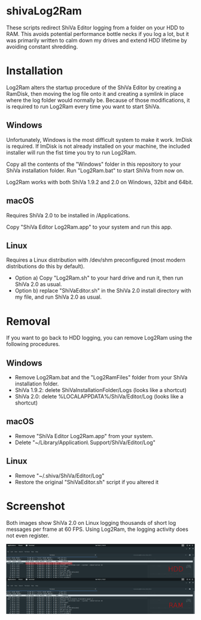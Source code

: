 # shivaLog2Ram
These scripts redirect ShiVa Editor logging from a folder on your HDD to RAM. This avoids potential performance bottle necks if you log a lot, but it was primarily written to calm down my drives and extend HDD lifetime by avoiding constant shredding.

# Installation
Log2Ram alters the startup procedure of the ShiVa Editor by creating a RamDisk, then moving the log file onto it and creating a symlink in place where the log folder would normally be. Because of those modifications, it is required to run Log2Ram every time you want to start ShiVa.

## Windows
Unfortunately, Windows is the most difficult system to make it work. ImDisk is required. If ImDisk is not already installed on your machine, the included installer will run the fist time you try to run Log2Ram.

Copy all the contents of the "Windows" folder in this repository to your ShiVa installation folder. Run "Log2Ram.bat" to start ShiVa from now on.

Log2Ram works with both ShiVa 1.9.2 and 2.0 on Windows, 32bit and 64bit.

## macOS
Requires ShiVa 2.0 to be installed in /Applications.

Copy "ShiVa Editor Log2Ram.app" to your system and run this app.

## Linux
Requires a Linux distribution with /dev/shm preconfigured (most modern distributions do this by default).

- Option a) Copy "Log2Ram.sh" to your hard drive and run it, then run ShiVa 2.0 as usual.
- Option b) replace "ShiVaEditor.sh" in the ShiVa 2.0 install directory with my file, and run ShiVa 2.0 as usual.

# Removal
If you want to go back to HDD logging, you can remove Log2Ram using the following procedures.

## Windows
- Remove Log2Ram.bat and the "Log2RamFiles" folder from your ShiVa installation folder.
- ShiVa 1.9.2: delete ShiVaInstallationFolder/Logs (looks like a shortcut)
- ShiVa 2.0: delete %LOCALAPPDATA%/ShiVa/Editor/Log (looks like a shortcut)

## macOS
- Remove "ShiVa Editor Log2Ram.app" from your system.
- Delete "~/Library/Application\ Support/ShiVa/Editor/Log"

## Linux
- Remove "~/.shiva/ShiVa/Editor/Log"
- Restore the original "ShiVaEditor.sh" script if you altered it

# Screenshot
Both images show ShiVa 2.0 on Linux logging thousands of short log messages per frame at 60 FPS. Using Log2Ram, the logging activity does not even register.

![linux screenshot](Screenshots/hddvsram.png)
